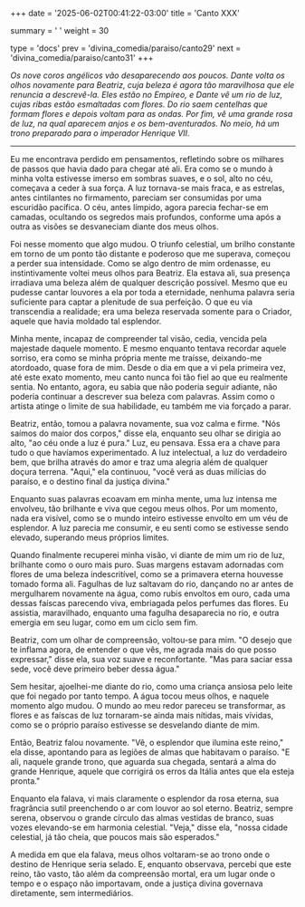 +++
date = '2025-06-02T00:41:22-03:00'
title = 'Canto XXX'

summary = ' '
weight = 30

type = 'docs'
prev = 'divina_comedia/paraiso/canto29'
next = 'divina_comedia/paraiso/canto31'
+++

_Os nove coros angélicos vão desaparecendo aos poucos. Dante volta os olhos novamente para Beatriz, cuja beleza é agora tão maravilhosa que ele renuncia a descrevê-la. Eles estão no Empíreo, e Dante vê um rio de luz, cujas ribas estão esmaltadas com flores. Do rio saem centelhas que formam flores e depois voltam para as ondas. Por fim, vê uma grande rosa de luz, na qual aparecem anjos e os bem-aventurados. No meio, há um trono preparado para o imperador Henrique VII._

---

Eu me encontrava perdido em pensamentos, refletindo sobre os milhares de passos que havia dado para chegar até ali. Era como se o mundo à minha volta estivesse imerso em sombras suaves, e o sol, alto no céu, começava a ceder à sua força. A luz tornava-se mais fraca, e as estrelas, antes cintilantes no firmamento, pareciam ser consumidas por uma escuridão pacífica. O céu, antes límpido, agora parecia fechar-se em camadas, ocultando os segredos mais profundos, conforme uma após a outra as visões se desvaneciam diante dos meus olhos.

Foi nesse momento que algo mudou. O triunfo celestial, um brilho constante em torno de um ponto tão distante e poderoso que me superava, começou a perder sua intensidade. Como se algo dentro de mim ordenasse, eu instintivamente voltei meus olhos para Beatriz. Ela estava ali, sua presença irradiava uma beleza além de qualquer descrição possível. Mesmo que eu pudesse cantar louvores a ela por toda a eternidade, nenhuma palavra seria suficiente para captar a plenitude de sua perfeição. O que eu via transcendia a realidade; era uma beleza reservada somente para o Criador, aquele que havia moldado tal esplendor. 

Minha mente, incapaz de compreender tal visão, cedia, vencida pela majestade daquele momento. E mesmo enquanto tentava recordar aquele sorriso, era como se minha própria mente me traísse, deixando-me atordoado, quase fora de mim. Desde o dia em que a vi pela primeira vez, até este exato momento, meu canto nunca foi tão fiel ao que eu realmente sentia. No entanto, agora, eu sabia que não poderia seguir adiante, não poderia continuar a descrever sua beleza com palavras. Assim como o artista atinge o limite de sua habilidade, eu também me via forçado a parar.

Beatriz, então, tomou a palavra novamente, sua voz calma e firme. "Nós saímos do maior dos corpos," disse ela, enquanto seu olhar se dirigia ao alto, "ao céu onde a luz é pura." Luz, eu pensava. Essa era a chave para tudo o que havíamos experimentado. A luz intelectual, a luz do verdadeiro bem, que brilha através do amor e traz uma alegria além de qualquer doçura terrena. "Aqui," ela continuou, "você verá as duas milícias do paraíso, e o destino final da justiça divina."

Enquanto suas palavras ecoavam em minha mente, uma luz intensa me envolveu, tão brilhante e viva que cegou meus olhos. Por um momento, nada era visível, como se o mundo inteiro estivesse envolto em um véu de esplendor. A luz parecia me consumir, e eu senti como se estivesse sendo elevado, superando meus próprios limites.

Quando finalmente recuperei minha visão, vi diante de mim um rio de luz, brilhante como o ouro mais puro. Suas margens estavam adornadas com flores de uma beleza indescritível, como se a primavera eterna houvesse tomado forma ali. Fagulhas de luz saltavam do rio, dançando no ar antes de mergulharem novamente na água, como rubis envoltos em ouro, cada uma dessas faíscas parecendo viva, embriagada pelos perfumes das flores. Eu assistia, maravilhado, enquanto uma fagulha desaparecia no rio, e outra emergia em seu lugar, como em um ciclo sem fim.

Beatriz, com um olhar de compreensão, voltou-se para mim. "O desejo que te inflama agora, de entender o que vês, me agrada mais do que posso expressar," disse ela, sua voz suave e reconfortante. "Mas para saciar essa sede, você deve primeiro beber dessa água."

Sem hesitar, ajoelhei-me diante do rio, como uma criança ansiosa pelo leite que foi negado por tanto tempo. A água tocou meus olhos, e naquele momento algo mudou. O mundo ao meu redor pareceu se transformar, as flores e as faíscas de luz tornaram-se ainda mais nítidas, mais vívidas, como se o próprio paraíso estivesse se desvelando diante de mim.

Então, Beatriz falou novamente. "Vê, o esplendor que ilumina este reino," ela disse, apontando para as legiões de almas que habitavam o paraíso. "E ali, naquele grande trono, que aguarda sua chegada, sentará a alma do grande Henrique, aquele que corrigirá os erros da Itália antes que ela esteja pronta."

Enquanto ela falava, vi mais claramente o esplendor da rosa eterna, sua fragrância sutil preenchendo o ar com louvor ao sol eterno. Beatriz, sempre serena, observou o grande círculo das almas vestidas de branco, suas vozes elevando-se em harmonia celestial. "Veja," disse ela, "nossa cidade celestial, já tão cheia, que poucos mais são esperados."

A medida em que ela falava, meus olhos voltaram-se ao trono onde o destino de Henrique seria selado. E, enquanto observava, percebi que este reino, tão vasto, tão além da compreensão mortal, era um lugar onde o tempo e o espaço não importavam, onde a justiça divina governava diretamente, sem intermediários.